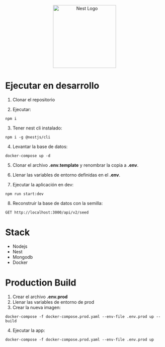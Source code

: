 <p align="center">
  <a href="http://nestjs.com/" target="blank"><img src="https://nestjs.com/img/logo-small.svg" width="200" alt="Nest Logo" /></a>
</p>

# Ejecutar en desarrollo

1. Clonar el repositorio

2. Ejecutar:

```
npm i
```

3. Tener nest cli instalado:

```
npm i -g @nestjs/cli
```

4. Levantar la base de datos:

```
docker-compose up -d
```

5. Clonar el archivo **.env.template** y renombrar la copia a **.env**.

6. Llenar las variables de entorno definidas en el **.env**.

7. Ejecutar la aplicación en dev:

```
npm run start:dev
```

8. Reconstruir la base de datos con la semilla:

```
GET http://localhost:3000/api/v2/seed
```

# Stack

- Nodejs
- Nest
- Mongodb
- Docker

# Production Build

1. Crear el archivo **.env.prod**
2. Llenar las variables de entorno de prod
3. Crear la nueva imagen:

```
docker-compose -f docker-compose.prod.yaml --env-file .env.prod up --build
```

4. Ejecutar la app:

```
docker-compose -f docker-compose.prod.yaml --env-file .env.prod up
```
